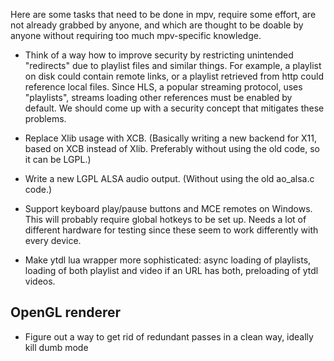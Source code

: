 Here are some tasks that need to be done in mpv, require some effort, are not already grabbed by anyone, and which are thought to be doable by anyone without requiring too much mpv-specific knowledge.

- Think of a way how to improve security by restricting unintended "redirects" due to playlist files and similar things. For example, a playlist on disk could contain remote links, or a playlist retrieved from http could reference local files. Since HLS, a popular streaming protocol, uses "playlists", streams loading other references must be enabled by default. We should come up with a security concept that mitigates these problems.

- Replace Xlib usage with XCB. (Basically writing a new backend for X11, based on XCB instead of Xlib. Preferably without using the old code, so it can be LGPL.)

- Write a new LGPL ALSA audio output. (Without using the old ao_alsa.c code.)

- Support keyboard play/pause buttons and MCE remotes on Windows. This will probably require global hotkeys to be set up. Needs a lot of different hardware for testing since these seem to work differently with every device.

- Make ytdl lua wrapper more sophisticated: async loading of playlists, loading of both playlist and video if an URL has both, preloading of ytdl videos.

## OpenGL renderer

- Figure out a way to get rid of redundant passes in a clean way, ideally kill dumb mode
